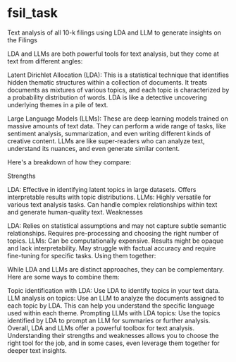 # fsil_task
Text analysis of all 10-k filings using  LDA and LLM to generate insights on the Filings

LDA and LLMs are both powerful tools for text analysis, but they come at text from different angles:

Latent Dirichlet Allocation (LDA): This is a statistical technique that identifies hidden thematic structures within a collection of documents. It treats documents as mixtures of various topics, and each topic is characterized by a probability distribution of words. LDA is like a detective uncovering underlying themes in a pile of text.

Large Language Models (LLMs): These are deep learning models trained on massive amounts of text data. They can perform a wide range of tasks,  like sentiment analysis, summarization, and even writing different kinds of creative content. LLMs are like super-readers who can analyze text, understand its nuances, and even generate similar content.

Here's a breakdown of how they compare:

Strengths

LDA: Effective in identifying latent topics in large datasets. Offers interpretable results with topic distributions.
LLMs: Highly versatile for various text analysis tasks. Can handle complex relationships within text and generate human-quality text.
Weaknesses

LDA: Relies on statistical assumptions and may not capture subtle semantic relationships. Requires pre-processing and choosing the right number of topics.
LLMs: Can be computationally expensive. Results might be opaque and lack interpretability. May struggle with factual accuracy and require fine-tuning for specific tasks.
Using them together:

While LDA and LLMs are distinct approaches, they can be complementary. Here are some ways to combine them:

Topic identification with LDA: Use LDA to identify topics in your text data.
LLM analysis on topics: Use an LLM to analyze the documents assigned to each topic by LDA. This can help you understand the specific language used within each theme.
Prompting LLMs with LDA topics: Use the topics identified by LDA to prompt an LLM for summaries or further analysis.
Overall, LDA and LLMs offer a powerful toolbox for text analysis. Understanding their strengths and weaknesses allows you to choose the right tool for the job, and in some cases, even leverage them together for deeper text insights.
